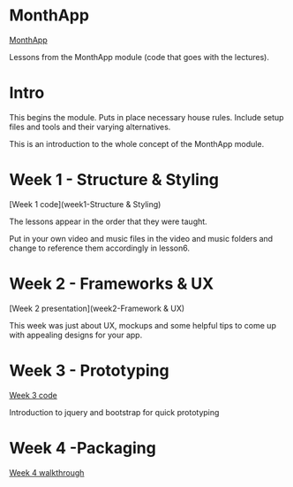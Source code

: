 MonthApp
========

[MonthApp](http://jeffgodwyll.github.io/MonthApp/)

Lessons from the MonthApp module (code that goes with the lectures).

Intro
======

This begins the module. Puts in place necessary house rules. Include setup files and tools and their varying alternatives.

This is an introduction to the whole concept of the MonthApp module.


Week 1 - Structure & Styling
=============================

[Week 1 code](week1-Structure & Styling)

The lessons appear in the order that they were taught.

Put in your own video and music files in the video and music folders and change to reference them accordingly in lesson6.



Week 2 - Frameworks & UX
=========================

[Week 2 presentation](week2-Framework & UX)

This week was just about UX, mockups and some helpful tips to come up with appealing designs for your app.



Week 3 - Prototyping
=====================

[Week 3 code](week3-Prototyping)

Introduction to jquery and bootstrap for quick prototyping



Week 4 -Packaging
==================

[Week 4 walkthrough](week4-Packaging)

